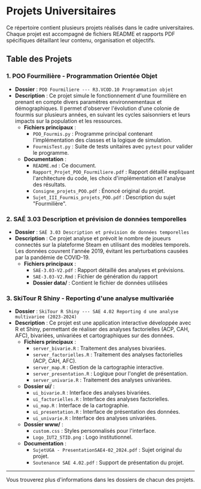 # Projets Universitaires

Ce répertoire contient plusieurs projets réalisés dans le cadre universitaires. Chaque projet est accompagné de fichiers README et rapports PDF spécifiques détaillant leur contenu, organisation et objectifs.

## Table des Projets

### 1. POO Fourmilière - Programmation Orientée Objet
- **Dossier** : `POO Fourmiliere --- R3.VCOD.10 Programmation objet`
- **Description** :
    Ce projet simule le fonctionnement d'une fourmilière en prenant en compte divers paramètres environnementaux et démographiques. Il permet d'observer l'évolution d'une colonie de fourmis sur plusieurs années, en suivant les cycles saisonniers et leurs impacts sur la population et les ressources.
  - **Fichiers principaux** :
    - `POO_Fourmis.py` : Programme principal contenant l'implémentation des classes et la logique de simulation.
    - `FourmisTest.py` : Suite de tests unitaires avec `pytest` pour valider le programme.
  - **Documentation** :
    - `README.md` : Ce document.
    - `Rapport_Projet_POO_Fourmiliere.pdf` : Rapport détaillé expliquant l'architecture du code, les choix d'implémentation et l'analyse des résultats.
    - `Consigne_projets_POO.pdf` : Énoncé original du projet.
    - `Sujet_III_Fourmis_projets_POO.pdf` : Description du sujet "Fourmilière".

### 2. SAÉ 3.03 Description et prévision de données temporelles
- **Dossier** : `SAÉ 3.03 Description et prévision de données temporelles`
- **Description** :
    Ce projet analyse et prévoit le nombre de joueurs connectés sur la plateforme Steam en utilisant des modèles temporels. Les données couvrent l'année 2019, évitant les perturbations causées par la pandémie de COVID-19.
  - **Fichiers principaux** :
    - `SAE-3.03-V2.pdf` : Rapport détaillé des analyses et prévisions.
    - `SAE-3.03-V2.Rmd` : Fichier de génération du rapport
    - **Dossier data/** : Contient le fichier de données utilisées

### 3. SkiTour R Shiny - Reporting d'une analyse multivariée
- **Dossier** : `SkiTour R Shiny --- SAE 4.02 Reporting d une analyse multivariee (2023-2024)`
- **Description** :
    Ce projet est une application interactive développée avec R et Shiny, permettant de réaliser des analyses factorielles (ACP, CAH, AFC), bivariées, univariées et cartographiques sur des données.
  - **Fichiers principaux** :
    - `server_bivarie.R` : Traitement des analyses bivariées.
    - `server_factorielles.R` : Traitement des analyses factorielles (ACP, CAH, AFC).
    - `server_map.R` : Gestion de la cartographie interactive.
    - `server_presentation.R` : Logique pour l'onglet de présentation.
    - `server_univarie.R` : Traitement des analyses univariées.
  - **Dossier ui/** :
      - `ui_bivarie.R` : Interface des analyses bivariées.
      - `ui_factorielles.R` : Interface des analyses factorielles.
      - `ui_map.R` : Interface de la cartographie.
      - `ui_presentation.R` : Interface de présentation des données.
      - `ui_univarie.R` : Interface des analyses univariées.
  - **Dossier www/** :
    - `custom.css` : Styles personnalisés pour l'interface.
    - `Logo_IUT2_STID.png` : Logo institutionnel.
  - **Documentation** :
    - `SujetUGA - PresentationSAE4-02_2024.pdf` : Sujet original du projet.
    - `Soutenance SAE 4.02.pdf` : Support de présentation du projet.

---

Vous trouverez plus d'informations dans les dossiers de chacun des projets. 
